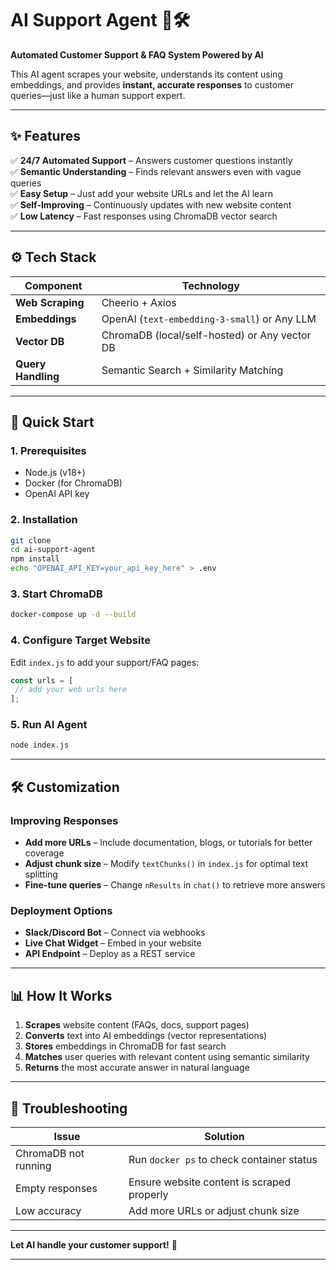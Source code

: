 # **AI Support Agent 🤖🛠️**  
**Automated Customer Support & FAQ System Powered by AI**  

This AI agent scrapes your website, understands its content using embeddings, and provides **instant, accurate responses** to customer queries—just like a human support expert.  

---

## **✨ Features**  
✅ **24/7 Automated Support** – Answers customer questions instantly  
✅ **Semantic Understanding** – Finds relevant answers even with vague queries  
✅ **Easy Setup** – Just add your website URLs and let the AI learn  
✅ **Self-Improving** – Continuously updates with new website content  
✅ **Low Latency** – Fast responses using ChromaDB vector search  

---

## **⚙️ Tech Stack**  
| Component          | Technology |  
|--------------------|------------|  
| **Web Scraping**   | Cheerio + Axios |  
| **Embeddings**     | OpenAI (`text-embedding-3-small`) or Any LLM |  
| **Vector DB**      | ChromaDB (local/self-hosted) or Any vector DB |  
| **Query Handling** | Semantic Search + Similarity Matching |  

---

## **🚀 Quick Start**  

### **1. Prerequisites**  
- Node.js (v18+)  
- Docker (for ChromaDB)  
- OpenAI API key  

### **2. Installation**  
```bash
git clone
cd ai-support-agent
npm install
echo "OPENAI_API_KEY=your_api_key_here" > .env
```

### **3. Start ChromaDB**  
```bash
docker-compose up -d --build
```

### **4. Configure Target Website**  
Edit `index.js` to add your support/FAQ pages:  
```javascript
const urls = [
 // add your web urls here
];
```

### **5. Run AI Agent**  
```bash
node index.js
```

---

## **🛠️ Customization**  

### **Improving Responses**  
- **Add more URLs** – Include documentation, blogs, or tutorials for better coverage  
- **Adjust chunk size** – Modify `textChunks()` in `index.js` for optimal text splitting  
- **Fine-tune queries** – Change `nResults` in `chat()` to retrieve more answers  

### **Deployment Options**  
- **Slack/Discord Bot** – Connect via webhooks  
- **Live Chat Widget** – Embed in your website  
- **API Endpoint** – Deploy as a REST service  

---

## **📊 How It Works**  
1. **Scrapes** website content (FAQs, docs, support pages)  
2. **Converts** text into AI embeddings (vector representations)  
3. **Stores** embeddings in ChromaDB for fast search  
4. **Matches** user queries with relevant content using semantic similarity  
5. **Returns** the most accurate answer in natural language  

---

## **🚨 Troubleshooting**  

| Issue | Solution |  
|-------|----------|  
| ChromaDB not running | Run `docker ps` to check container status |  
| Empty responses | Ensure website content is scraped properly |  
| Low accuracy | Add more URLs or adjust chunk size |  

---

**Let AI handle your customer support!** 🚀  

---
